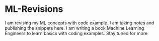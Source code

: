 # ML-Revisions
I am revising my ML concepts with code example. I am taking notes and publishing the snippets here. I am writing a book Machine Learning Engineers to learn basics with coding examples. Stay tuned for more
